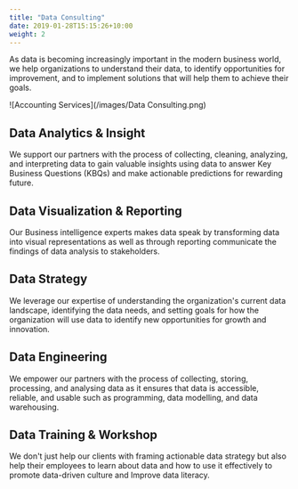 ```yaml
---
title: "Data Consulting"
date: 2019-01-28T15:15:26+10:00
weight: 2
---
```


As data is becoming increasingly important in the modern business world, we help organizations to understand their data, to identify opportunities for improvement, and to implement solutions that will help them to achieve their goals.

![Accounting Services](/images/Data Consulting.png)

## Data Analytics & Insight

We support our partners with the process of collecting, cleaning, analyzing, and interpreting data to gain valuable insights using data to answer Key Business Questions (KBQs) and make actionable predictions for rewarding future.

## Data Visualization & Reporting

Our Business intelligence experts makes data speak by transforming data into visual representations as well as through reporting communicate the findings of data analysis to stakeholders.

## Data Strategy

We leverage our expertise of understanding the organization's current data landscape, identifying the data needs, and setting goals for how the organization will use data to identify new opportunities for growth and innovation.

## Data Engineering

We empower our partners with the process of collecting, storing, processing, and analysing data as it ensures that data is accessible, reliable, and usable such as programming, data modelling, and data warehousing.

## Data Training & Workshop

We don't just help our clients with framing actionable data strategy but also help their employees to learn about data and how to use it effectively to promote data-driven culture and Improve data literacy.
